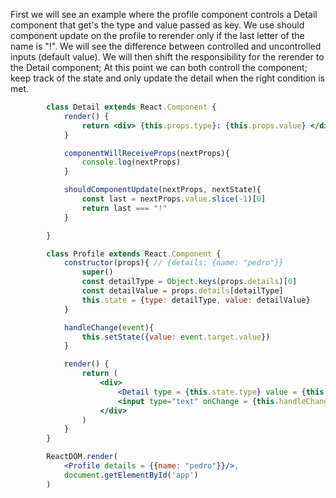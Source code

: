 First we will see an example where the profile component controls a Detail component that get's the type and value passed as key. We use should component update on the profile to rerender only if the last letter of the name is "!". We will see the difference between controlled and uncontrolled inputs (default value).
We will then shift the responsibility for the rerender to the Detail component; At this point we can both controll the component; keep track of the state and only update the detail when the right condition is met.

```jsx
        class Detail extends React.Component {
            render() {
                return <div> {this.props.type}: {this.props.value} </div>
            }

            componentWillReceiveProps(nextProps){
                console.log(nextProps)
            }

            shouldComponentUpdate(nextProps, nextState){
                const last = nextProps.value.slice(-1)[0]
                return last === "!"
            }

        } 

        class Profile extends React.Component {
            constructor(props){ // {details: {name: "pedro"}}
                super()
                const detailType = Object.keys(props.details)[0]
                const detailValue = props.details[detailType]
                this.state = {type: detailType, value: detailValue}
            }

            handleChange(event){
                this.setState({value: event.target.value})
            }

            render() {
                return (
                    <div>
                        <Detail type = {this.state.type} value = {this.state.value}/>
                        <input type="text" onChange = {this.handleChange.bind(this)} value = {this.state.value}/>
                    </div>
                )
            }
        }

        ReactDOM.render(
            <Profile details = {{name: "pedro"}}/>,
            document.getElementById('app')
        )
```